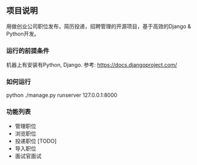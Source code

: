 ## 项目说明

用做创业公司职位发布，简历投递，招聘管理的开源项目，基于高效的Django & Python开发。

### 运行的前提条件

机器上有安装有Python, Django. 参考:
https://docs.djangoproject.com/

### 如何运行
python ./manage.py runserver 127.0.0.1:8000

### 功能列表
* 管理职位
* 浏览职位
* 投递职位 [TODO]
* 导入职位 
* 面试官面试